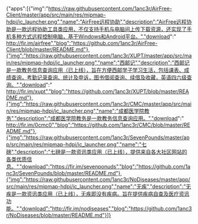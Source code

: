 {"apps":[{"img":"https://raw.githubusercontent.com/1anc3r/AirFree-Client/master/app/src/main/res/mipmap-hdpi/ic_launcher.png","name":"AirFree远程协助","description":"AirFree远程协助是一款远程协助工具类应用，不仅支持手机与电脑间上传下载资源，还实现了手机多种方式远程控制电脑，基于Windows和Android平台。","download":"	http://fir.im/airfree","blog":"https://github.com/1anc3r/AirFree-Client/blob/master/README.md"},{"img":"https://raw.githubusercontent.com/1anc3r/XUPT/master/app/src/main/res/mipmap-hdpi/ic_launcher.png","name":"西邮记","description":"西邮记是一款教务信息查询应用（已上线），旨在方便西邮学子学习生活，包括课表、成绩查询，考勤记录查询、统计及申诉，图书借阅查询、续借及收藏，英语四六级查询。","download":"	http://fir.im/xupt","blog":"https://github.com/1anc3r/XUPT/blob/master/README.md"},{"img":"https://raw.githubusercontent.com/1anc3r/CMC/master/app/src/main/res/mipmap-hdpi/ic_launcher.png","name":"成都医学院教务","description":"成都医学院教务是一款教务信息查询应用。","download":"	http://fir.im/0cmc0","blog":"https://github.com/1anc3r/CMC/blob/master/README.md"},{"img":"https://raw.githubusercontent.com/1anc3r/SevenPounds/master/app/src/main/res/mipmap-hdpi/ic_launcher.png","name":"七磅","description":"七磅是一款资讯类应用（已上线），提供来自各大社区网站的各类优质信息。","download":"https://fir.im/sevenponuds","blog":"https://github.com/1anc3r/SevenPounds/blob/master/README.md"},{"img":"https://raw.githubusercontent.com/1anc3r/NoDiseases/master/app/src/main/res/mipmap-hdpi/ic_launcher.png","name":"无疾","description":"无疾是一款资讯类应用（已上线），无疾即没有疾病。旨在提供疾病自查及医疗资讯功能。","download":"http://fir.im/nodiseases","blog":"https://github.com/1anc3r/NoDiseases/blob/master/README.md"}]}
